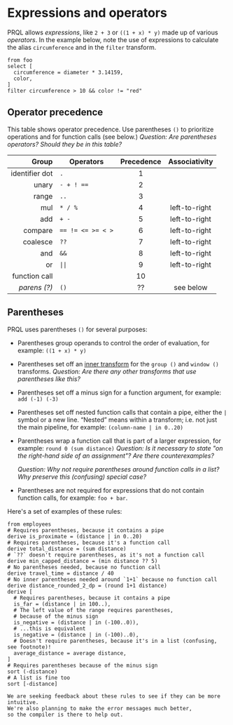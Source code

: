 # Expressions and operators

PRQL allows _expressions_, like `2 + 3` or `((1 + x) * y)` made up of various
_operators_. In the example below, note the use of expressions to calculate the
alias `circumference` and in the `filter` transform.

```prql
from foo
select [
  circumference = diameter * 3.14159,
  color,
]
filter circumference > 10 && color != "red"
```

## Operator precedence

This table shows operator precedence. Use parentheses `()` to prioritize
operations and for function calls (see below.) _Question: Are parentheses
operators? Should they be in this table?_

<!-- markdownlint-disable MD033 — the `|` characters need to be escaped, and surrounded with tags rather than backticks   -->

|          Group | Operators         | Precedence | Associativity |
| -------------: | ----------------- | :--------: | :-----------: |
| identifier dot | `.`               |     1      |               |
|          unary | `- + ! ==`        |     2      |               |
|          range | `..`              |     3      |               |
|            mul | `* / %`           |     4      | left-to-right |
|            add | `+ -`             |     5      | left-to-right |
|        compare | `== != <= >= < >` |     6      | left-to-right |
|       coalesce | `??`              |     7      | left-to-right |
|            and | `&&`              |     8      | left-to-right |
|             or | <code>\|\|</code> |     9      | left-to-right |
|  function call |                   |     10     |               |
|   _parens (?)_ | `()`              |     ??     |   see below   |

## Parentheses

PRQL uses parentheses `()` for several purposes:

- Parentheses group operands to control the order of evaluation, for example:
  `((1 + x) * y)`

- Parentheses set off an [inner transform](./inner-transforms.md) for the
  `group ()` and `window ()` transforms. _Question: Are there any other
  transforms that use parentheses like this?_

- Parentheses set off a minus sign for a function argument, for example:
  `add (-1) (-3)`

- Parentheses set off nested function calls that contain a pipe, either the `|`
  symbol or a new line. “Nested” means within a transform; i.e. not just the
  main pipeline, for example: `(column-name | in 0..20)`

- Parentheses wrap a function call that is part of a larger expression, for
  example: `round 0 (sum distance)` _Question: Is it necessary to state "on the
  right-hand side of an assignment"? Are there counterexamples?_

  _Question: Why not require parentheses around function calls in a list? Why
  preserve this (confusing) special case?_

- Parentheses are not required for expressions that do not contain function
  calls, for example: `foo + bar`.

Here's a set of examples of these rules:

```prql no-fmt
from employees
# Requires parentheses, because it contains a pipe
derive is_proximate = (distance | in 0..20)
# Requires parentheses, because it's a function call
derive total_distance = (sum distance)
# `??` doesn't require parentheses, as it's not a function call
derive min_capped_distance = (min distance ?? 5)
# No parentheses needed, because no function call
derive travel_time = distance / 40
# No inner parentheses needed around `1+1` because no function call
derive distance_rounded_2_dp = (round 1+1 distance)
derive [
  # Requires parentheses, because it contains a pipe
  is_far = (distance | in 100..),
  # The left value of the range requires parentheses,
  # because of the minus sign
  is_negative = (distance | in (-100..0)),
  # ...this is equivalent
  is_negative = (distance | in (-100)..0),
  # Doesn't require parentheses, because it's in a list (confusing, see footnote)!
  average_distance = average distance,
]
# Requires parentheses because of the minus sign
sort (-distance)
# A list is fine too
sort [-distance]
```

```admonish note
We are seeking feedback about these rules to see if they can be more intuitive.
We're also planning to make the error messages much better,
so the compiler is there to help out.
```
